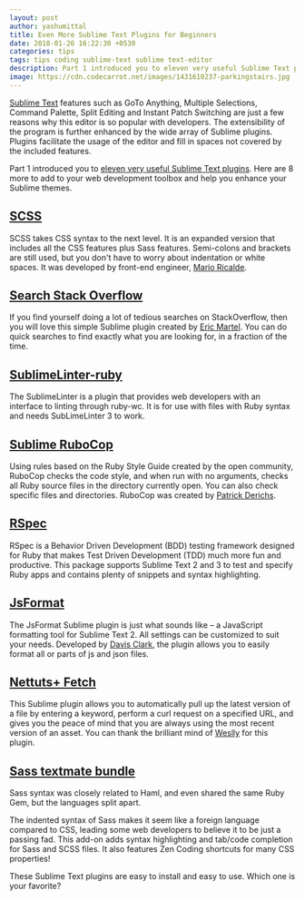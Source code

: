```yaml
---
layout: post
author: yashumittal
title: Even More Sublime Text Plugins for Beginners
date: 2018-01-26 16:22:30 +0530
categories: tips
tags: tips coding sublime-text sublime text-editor
description: Part 1 introduced you to eleven very useful Sublime Text plugins. Here are 8 more to add to your web development toolbox and help you enhance your Sublime themes.
image: https://cdn.codecarrot.net/images/1431610237-parkingstairs.jpg
---
```


[Sublime Text](//www.sublimetext.com/) features such as GoTo Anything, Multiple Selections, Command Palette, Split Editing and Instant Patch Switching are just a few reasons why this editor is so popular with developers. The extensibility of the program is further enhanced by the wide array of Sublime plugins. Plugins facilitate the usage of the editor and fill in spaces not covered by the included features.

Part 1 introduced you to [eleven very useful Sublime Text plugins](/11-sublime-text-plugins-not-only-for-newbies). Here are 8 more to add to your web development toolbox and help you enhance your Sublime themes.

## [**SCSS**](//packagecontrol.io/packages/SCSS)

SCSS takes CSS syntax to the next level. It is an expanded version that includes all the CSS features plus Sass features. Semi-colons and brackets are still used, but you don't have to worry about indentation or white spaces. It was developed by front-end engineer, [Mario Ricalde](//twitter.com/mario_ricalde).

## [**Search Stack Overflow**](//github.com/ericmartel/Sublime-Text-2-Stackoverflow-Plugin)

If you find yourself doing a lot of tedious searches on StackOverflow, then you will love this simple Sublime plugin created by [Eric Martel](//twitter.com/emartelAI). You can do quick searches to find exactly what you are looking for, in a fraction of the time.

## [**SublimeLinter-ruby**](//github.com/SublimeLinter/SublimeLinter-ruby)

The SublimeLinter is a plugin that provides web developers with an interface to linting through ruby-wc. It is for use with files with Ruby syntax and needs SubLimeLinter 3 to work.

## [**Sublime RuboCop**](//github.com/pderichs/sublime_rubocop)

Using rules based on the Ruby Style Guide created by the open community, RuboCop checks the code style, and when run with no arguments, checks all Ruby source files in the directory currently open. You can also check specific files and directories. RuboCop was created by [Patrick Derichs](//twitter.com/pjderichs).

## [**RSpec**](//github.com/SublimeText/RSpec)

RSpec is a Behavior Driven Development (BDD) testing framework designed for Ruby that makes Test Driven Development (TDD) much more fun and productive. This package supports Sublime Text 2 and 3 to test and specify Ruby apps and contains plenty of snippets and syntax highlighting.

## [**JsFormat**](//github.com/jdc0589/JsFormat)

The JsFormat Sublime plugin is just what sounds like – a JavaScript formatting tool for Sublime Text 2. All settings can be customized to suit your needs. Developed by [Davis Clark](//twitter.com/jdc0589), the plugin allows you to easily format all or parts of js and json files.

## [**Nettuts+ Fetch**](//github.com/weslly/Nettuts-Fetch)

This Sublime plugin allows you to automatically pull up the latest version of a file by entering a keyword, perform a curl request on a specified URL, and gives you the peace of mind that you are always using the most recent version of an asset. You can thank the brilliant mind of [Weslly](//github.com/weslly) for this plugin.

## [**Sass textmate bundle**](//github.com/nathos/sass-textmate-bundle)

Sass syntax was closely related to Haml, and even shared the same Ruby Gem, but the languages split apart. 

The indented syntax of Sass makes it seem like a foreign language compared to CSS, leading some web developers to believe it to be just a passing fad. This add-on adds syntax highlighting and tab/code completion for Sass and SCSS files. It also features Zen Coding shortcuts for many CSS properties!

These Sublime Text plugins are easy to install and easy to use. Which one is your favorite?